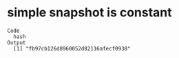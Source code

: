 # simple snapshot is constant

    Code
      hash
    Output
      [1] "fb97cb126d8960052d82116afecf0938"

